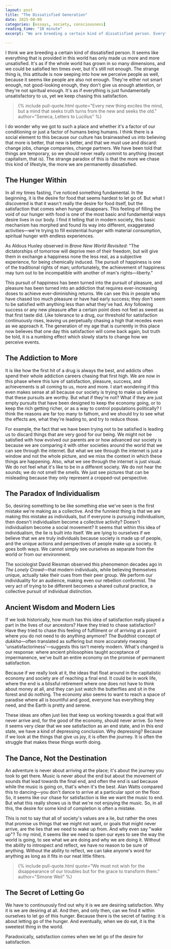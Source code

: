 ```yaml
---
layout: post
title: "The Dissatisfied Generation"
date: 2025-08-09
categories: [essays, society, consciousness]
reading_time: "10 minute"
excerpt: "We are breeding a certain kind of dissatisfied person. Everything provided in this world has only made us more unsatisfied—as if the whole world has grown in so many dimensions, and we could be satisfied ten times over, but it's still not enough."

---
```


I think we are breeding a certain kind of dissatisfied person. It seems like everything that is provided in this world has only made us more and more unsatisfied. It's as if the whole world has grown in so many dimensions, and we could be satisfied ten times over, but it's still not enough. The strange thing is, this attitude is now seeping into how we perceive people as well, because it seems like people are also not enough. They're either not smart enough, not good-looking enough, they don't give us enough attention, or they're not spiritual enough. It's as if everything is just fundamentally unsatisfactory to us, yet we keep chasing this satisfaction.

> {% include pull-quote.html quote="Every new thing excites the mind, but a mind that seeks truth turns from the new and seeks the old." author="Seneca, Letters to Lucilius" %}

I do wonder why we got to such a place and whether it's a factor of our conditioning or just a factor of humans being humans. I think there is a social element to this because our culture has brainwashed us into believing that more is better, that new is better, and that we must use and discard: change jobs, change companies, change partners. We have been told that things are temporary, so we should never really commit to anything (except capitalism, that is). The strange paradox of this is that the more we chase this kind of lifestyle, the more we are permanently dissatisfied.

## The Hunger Within

In all my times fasting, I've noticed something fundamental. In the beginning, it is the desire for food that seems hardest to let go of. But what I discovered is that it wasn't really the desire for food itself, but the satisfaction that comes when hunger disappears. This feeling of filling the void of our hunger with food is one of the most basic and fundamental ways desire lives in our body. I find it telling that in modern society, this basic mechanism has morphed and found its way into different, exaggerated activities—we're trying to fill existential hunger with material consumption, spiritual hunger with endless experiences.

As Aldous Huxley observed in *Brave New World Revisited*: "The dictatorships of tomorrow will deprive men of their freedom, but will give them in exchange a happiness none the less real, as a subjective experience, for being chemically induced. The pursuit of happiness is one of the traditional rights of man; unfortunately, the achievement of happiness may turn out to be incompatible with another of man's rights—liberty." 

This pursuit of happiness has been turned into the pursuit of pleasure, and pleasure has been turned into an addiction that requires ever-increasing doses to achieve ever-diminishing returns. We can see this in people who have chased too much pleasure or have had early success; they don't seem to be satisfied with anything less than what they've had. Any following success or any new pleasure after a certain point does not feel as sweet as that first taste did. Like tolerance to a drug, our threshold for satisfaction continuously rises, leaving us perpetually chasing a high that recedes even as we approach it. The generation of my age that is currently in this place now believes that one day this satisfaction will come back again, but truth be told, it is a numbing effect which slowly starts to change how we perceive events.

## The Addiction to More

It is like how the first hit of a drug is always the best, and addicts often spend their whole addiction careers chasing that first high. We are now in this phase where this lure of satisfaction, pleasure, success, and achievements is all coming to us, more and more. I start wondering if this even makes sense at all because our society is trying to make us believe that these pursuits are worthy. But what if they're not? What if they are just empty pursuits that have been designed to keep the economy going, or to keep the rich getting richer, or as a way to control populations politically? I think the reasons are far too many to fathom, and we should try to see what the effects are, what they're leading to, and try to reduce those.

For example, the fact that we have been trying not to be satisfied is leading us to discard things that are very good for our being. We might not be satisfied with how evolved our parents are or how advanced our society is because we are comparing it with other societies around the world that we can see through the internet. But what we see through the internet is just a window and not the whole picture, and we miss the context in which these things are happening. Also, what we see through the internet is just visual. We do not feel what it's like to be in a different society. We do not hear the sounds; we do not smell the smells. We just see pictures that can be misleading because they only represent a cropped-out perspective.

## The Paradox of Individualism

So, desiring something to be like something else we've seen is the first mistake we're making as a collective. And the funniest thing is that we are making this mistake as individuals, but if everyone is pursuing individualism, then doesn't individualism become a collective activity? Doesn't individualism become a social movement? It seems that within this idea of individualism, the lie is built into itself. We are lying to ourselves if we believe that we are truly individuals because society is made up of people, and the unique actions and perspectives of people make up a society. It goes both ways. We cannot simply see ourselves as separate from the world or from our environment.

The sociologist David Riesman observed this phenomenon decades ago in *The Lonely Crowd*—that modern individuals, while believing themselves unique, actually take their cues from their peer group. We perform our individuality for an audience, making even our rebellion conformist. The very act of trying to be different becomes a shared cultural practice, a collective pursuit of individual distinction.

## Ancient Wisdom and Modern Lies

If we look historically, how much has this idea of satisfaction really played a part in the lives of our ancestors? Have they tried to chase satisfaction? Have they tried to chase this feeling of fulfilment or of arriving at a point where you do not need to do anything anymore? The Buddhist concept of *dukkha*—often translated as suffering but more accurately meaning 'unsatisfactoriness'—suggests this isn't merely modern. What's changed is our response: where ancient philosophies taught acceptance of impermanence, we've built an entire economy on the promise of permanent satisfaction. 

Because if we really look at it, the ideas that float around in the capitalistic economy and society are of reaching a final end. It could be in work life, where the end is a blissful retirement where one does not have to think about money at all, and they can just watch the butterflies and sit in the forest and do nothing. The economy also seems to want to reach a space of paradise where all is bountiful and good, everyone has everything they need, and the Earth is pretty and serene.

These ideas are often just lies that keep us working towards a goal that will never arrive and, for the good of the economy, should never arrive. So here it seems very clear that we see satisfaction as an end state, and in this end state, we have a kind of depressing conclusion. Why depressing? Because if we look at the things that give us joy, it is often the journey. It is often the struggle that makes these things worth doing. 

## The Dance, Not the Destination

An adventure is never about arriving at the place; it's about the journey you took to get there. Music is never about the end but about the movement of sounds that lead towards the final end, and often the end is sad because while the music is going on, that's when it's the best. Alan Watts compared this to dancing—you don't dance to arrive at a particular spot on the floor. So, it seems like our chase for satisfaction is like we want the music to end. But what this really shows us is that we're not enjoying the music. So, in all this, the desire for some kind of completion is often a mistake.

This is not to say that all of society's values are a lie, but rather the ones that promise us things that we might not want, or goals that might never arrive, are the lies that we need to wake up from. And why even say "wake up"? To my mind, it seems like we need to open our eyes to see the way the world is going, to see what we are doing and why we are doing it. Without the ability to introspect and reflect, we have no reason to be sure of anything. Without the ability to reflect, we can take anyone's word for anything as long as it fits in our neat little filters. 

> {% include pull-quote.html quote="We must not wish for the disappearance of our troubles but for the grace to transform them." author="Simone Weil" %}

## The Secret of Letting Go

We have to continuously find out why it is we are desiring satisfaction. Why it is we are desiring at all. And then, and only then, can we find it within ourselves to let go of this hunger. Because there is the secret of fasting: it is about letting go of the hunger. And eventually, when we do eat, it is the sweetest thing in the world. 

Paradoxically, satisfaction comes when we let go of the desire for satisfaction.